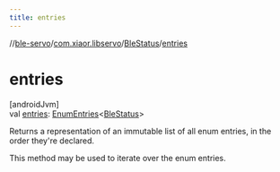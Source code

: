 ```yaml
---
title: entries
---
```

//[ble-servo](../../../index.html)/[com.xiaor.libservo](../index.html)/[BleStatus](index.html)/[entries](entries.html)



# entries



[androidJvm]\
val [entries](entries.html): [EnumEntries](https://kotlinlang.org/api/latest/jvm/stdlib/kotlin.enums/-enum-entries/index.html)&lt;[BleStatus](index.html)&gt;



Returns a representation of an immutable list of all enum entries, in the order they're declared.



This method may be used to iterate over the enum entries.




